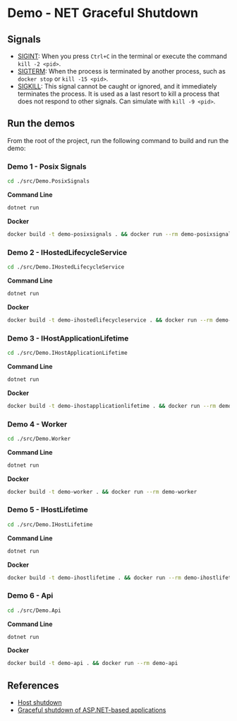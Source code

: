 # Demo - NET Graceful Shutdown


## Signals

- [SIGINT](https://en.wikipedia.org/wiki/Signal_(IPC)#SIGINT): When you press `Ctrl+C` in the terminal or execute the command `kill -2 <pid>`.
- [SIGTERM](https://en.wikipedia.org/wiki/Signal_(IPC)#SIGTERM): When the process is terminated by another process, such as `docker stop` or `kill -15 <pid>`.
- [SIGKILL](https://en.wikipedia.org/wiki/Signal_(IPC)#SIGKILL): This signal cannot be caught or ignored, and it immediately terminates the process. It is used as a last resort to kill a process that does not respond to other signals. Can simulate with `kill -9 <pid>`.


## Run the demos

From the root of the project, run the following command to build and run the demo:


### Demo 1 - Posix Signals

```bash
cd ./src/Demo.PosixSignals
```

**Command Line**
```bash
dotnet run
```

**Docker**
```bash
docker build -t demo-posixsignals . && docker run --rm demo-posixsignals
```


### Demo 2 - IHostedLifecycleService

```bash
cd ./src/Demo.IHostedLifecycleService
```

**Command Line**
```bash
dotnet run
```

**Docker**
```bash
docker build -t demo-ihostedlifecycleservice . && docker run --rm demo-ihostedlifecycleservice
```


### Demo 3 - IHostApplicationLifetime

```bash
cd ./src/Demo.IHostApplicationLifetime
```

**Command Line**
```bash
dotnet run
```

**Docker**
```bash
docker build -t demo-ihostapplicationlifetime . && docker run --rm demo-ihostapplicationlifetime
```


### Demo 4 - Worker

```bash
cd ./src/Demo.Worker
```

**Command Line**
```bash
dotnet run
```

**Docker**
```bash
docker build -t demo-worker . && docker run --rm demo-worker
```


### Demo 5 - IHostLifetime

```bash
cd ./src/Demo.IHostLifetime
```

**Command Line**
```bash
dotnet run
```

**Docker**
```bash
docker build -t demo-ihostlifetime . && docker run --rm demo-ihostlifetime
```


### Demo 6 - Api

```bash
cd ./src/Demo.Api
```

**Command Line**
```bash
dotnet run
```

**Docker**
```bash
docker build -t demo-api . && docker run --rm demo-api
```



## References

* [Host shutdown](https://learn.microsoft.com/en-us/dotnet/core/extensions/generic-host?tabs=hostbuilder#host-shutdown)
* [Graceful shutdown of ASP.NET-based applications](https://github.com/dotnet/dotnet-docker/blob/main/samples/kubernetes/graceful-shutdown/graceful-shutdown.md)
